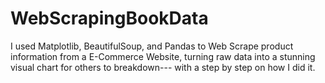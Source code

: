 # WebScrapingBookData
I used Matplotlib, BeautifulSoup, and Pandas to Web Scrape product information from a E-Commerce Website, turning raw data into a stunning visual chart for others to breakdown--- with a step by step on how I did it.
